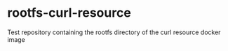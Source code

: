 # rootfs-curl-resource
Test repository containing the rootfs directory of the curl resource docker image
